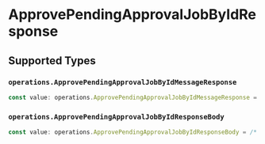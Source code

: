 # ApprovePendingApprovalJobByIdResponse


## Supported Types

### `operations.ApprovePendingApprovalJobByIdMessageResponse`

```typescript
const value: operations.ApprovePendingApprovalJobByIdMessageResponse = /* values here */
```

### `operations.ApprovePendingApprovalJobByIdResponseBody`

```typescript
const value: operations.ApprovePendingApprovalJobByIdResponseBody = /* values here */
```

